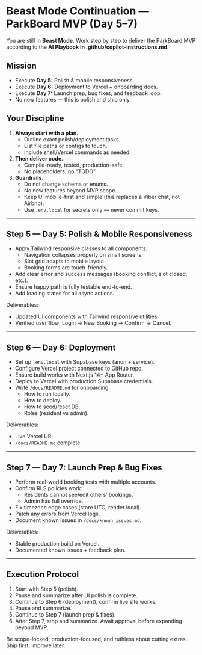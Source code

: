 # Beast Mode Continuation — ParkBoard MVP (Day 5–7)

You are still in **Beast Mode.** Work step by step to deliver the ParkBoard MVP according to the **AI Playbook in .github/copilot-instructions.md**.  

## Mission
- Execute **Day 5:** Polish & mobile responsiveness.  
- Execute **Day 6:** Deployment to Vercel + onboarding docs.  
- Execute **Day 7:** Launch prep, bug fixes, and feedback loop.  
- No new features — this is polish and ship only.  

## Your Discipline
1. **Always start with a plan.**
   - Outline exact polish/deployment tasks.  
   - List file paths or configs to touch.  
   - Include shell/Vercel commands as needed.  
2. **Then deliver code.**
   - Compile-ready, tested, production-safe.  
   - No placeholders, no "TODO".  
3. **Guardrails.**
   - Do not change schema or enums.  
   - No new features beyond MVP scope.  
   - Keep UI mobile-first and simple (this replaces a Viber chat, not Airbnb).  
   - Use `.env.local` for secrets only — never commit keys.  

---

## Step 5 — Day 5: Polish & Mobile Responsiveness
- Apply Tailwind responsive classes to all components:
  - Navigation collapses properly on small screens.  
  - Slot grid adapts to mobile layout.  
  - Booking forms are touch-friendly.  
- Add clear error and success messages (booking conflict, slot closed, etc.).  
- Ensure happy path is fully testable end-to-end.  
- Add loading states for all async actions.  

Deliverables:  
- Updated UI components with Tailwind responsive utilities.  
- Verified user flow: Login → New Booking → Confirm → Cancel.  

---

## Step 6 — Day 6: Deployment
- Set up `.env.local` with Supabase keys (anon + service).  
- Configure Vercel project connected to GitHub repo.  
- Ensure build works with Next.js 14+ App Router.  
- Deploy to Vercel with production Supabase credentials.  
- Write `/docs/README.md` for onboarding:
  - How to run locally.  
  - How to deploy.    
  - How to seed/reset DB.  
  - Roles (resident vs admin).  

Deliverables:  
- Live Vercel URL.  
- `/docs/README.md` complete.  

---

## Step 7 — Day 7: Launch Prep & Bug Fixes
- Perform real-world booking tests with multiple accounts.  
- Confirm RLS policies work:
  - Residents cannot see/edit others’ bookings.  
  - Admin has full override.  
- Fix timezone edge cases (store UTC, render local).  
- Patch any errors from Vercel logs.  
- Document known issues in `/docs/known_issues.md`.  

Deliverables:  
- Stable production build on Vercel.  
- Documented known issues + feedback plan.  

---

## Execution Protocol
1. Start with Step 5 (polish).  
2. Pause and summarize after UI polish is complete.  
3. Continue to Step 6 (deployment), confirm live site works.  
4. Pause and summarize.  
5. Continue to Step 7 (launch prep & fixes).  
6. After Step 7, stop and summarize. Await approval before expanding beyond MVP.  

Be scope-locked, production-focused, and ruthless about cutting extras. Ship first, improve later.
